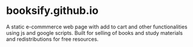 # booksify.github.io
A static e-commmerce web page with add to cart and other functionalities using js and google scripts. Built for selling of books and study materials and redistributions for free resources.
